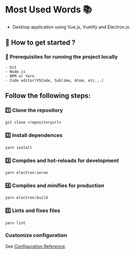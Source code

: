 # Most Used Words :books:

- Desktop application using Vue.js, Vuetify and Electron.js.

## :rocket: How to get started ?

### :hammer: Prerequisites for running the project locally
    - Git
    - Node.js
    - NPM or Yarn
    - Code editor(VSCode, Sublime, Atom, etc...)

## Follow the following steps:

### :one: Clone the repository

```
git clone <repositoryurl>
```

### :two: Install dependences
```
yarn install
```

### :three: Compiles and hot-reloads for development
```
yarn electron:serve
```

### :four: Compiles and minifies for production
```
yarn electron:build
```

### :five: Lints and fixes files
```
yarn lint
```

### Customize configuration
See [Configuration Reference](https://cli.vuejs.org/config/).
